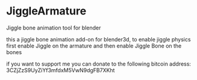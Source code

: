 # JiggleArmature
Jiggle bone animation tool for blender

this a jiggle bone animation add-on for blender3d,
to enable jiggle physics first enable Jiggle on the 
armature and then enable Jiggle Bone on the bones

if you want to support me you can donate to the 
following bitcoin address: 
3CZjZzS9UyZiYf3mfdxM5VwN9dgFB7XKht
